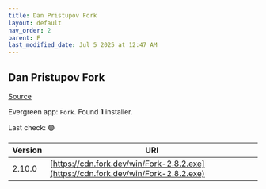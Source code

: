 ```yaml
---
title: Dan Pristupov Fork
layout: default
nav_order: 2
parent: F
last_modified_date: Jul 5 2025 at 12:47 AM
---
```


## Dan Pristupov Fork

[Source](https://www.fork.dev)

Evergreen app: `Fork`. Found **1** installer.

Last check: 🟢

| Version | URI                                                                                |
| ------- | ---------------------------------------------------------------------------------- |
| 2.10.0  | [https://cdn.fork.dev/win/Fork-2.8.2.exe](https://cdn.fork.dev/win/Fork-2.8.2.exe) |
